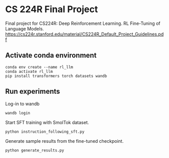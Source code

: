 # CS 224R Final Project
Final project for CS224R: Deep Reinforcement Learning. RL Fine-Tuning of Language Models. https://cs224r.stanford.edu/material/CS224R_Default_Project_Guidelines.pdf 

## Activate conda environment
```
conda env create --name rl_llm
conda activate rl_llm
pip install transformers torch datasets wandb 
```

## Run experiments
Log-in to wandb
```
wandb login
```

Start SFT training with SmolTok dataset.
```
python instruction_following_sft.py
```

Generate sample results from the fine-tuned checkpoint.
```
python generate_results.py
```